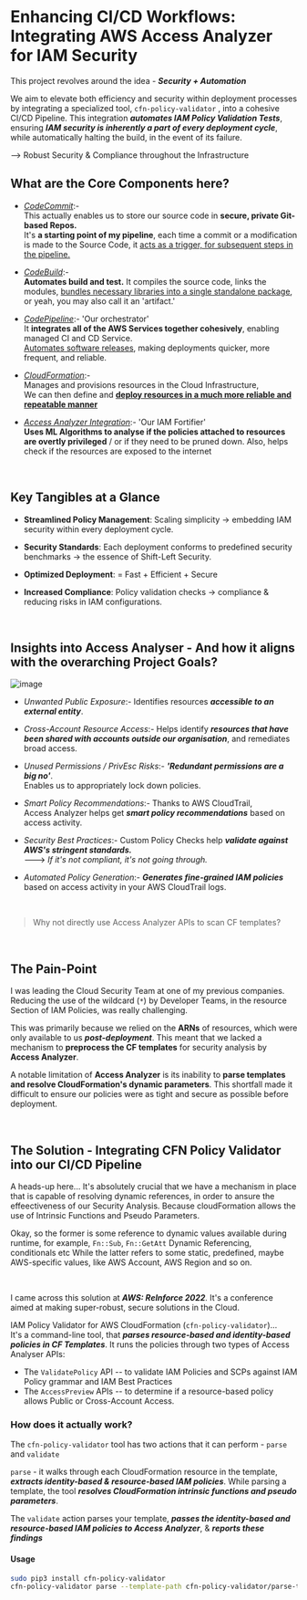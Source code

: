 # Enhancing CI/CD Workflows: Integrating AWS Access Analyzer for IAM Security

This project revolves around the idea - **_Security + Automation_**  

We aim to elevate both efficiency and security within deployment processes by integrating a specialized tool, `cfn-policy-validator` , into a cohesive CI/CD Pipeline. This integration _**automates IAM Policy Validation Tests**_, ensuring **_IAM security is inherently a part of every deployment cycle_**, while automatically halting the build, in the event of its failure.  

--> Robust Security & Compliance throughout the Infrastructure


## What are the Core Components here?

- _<ins>CodeCommit</ins>_:- </br>
 This actually enables us to store our source code in **secure, private Git-based Repos.** </br> It's **a starting point of my pipeline**, each time a commit or a modification is made to the Source Code, it <ins>acts as a trigger, for subsequent steps in the pipeline.</ins>
  
- _<ins>CodeBuild</ins>_:-</br>**Automates build and test.** It compiles the source code, links the modules, <ins>bundles necessary libraries into a single standalone package</ins>, or yeah, you may also call it an 'artifact.'

- _<ins>CodePipeline</ins>_:- 'Our orchestrator' </br>
It **integrates all of the AWS Services together cohesively**, enabling managed CI and CD Service. </br>
   <ins>Automates software releases</ins>, making deployments quicker, more frequent, and reliable.

- _<ins>CloudFormation</ins>_:- </br>Manages and provisions resources in the Cloud Infrastructure, </br> We can then define and <ins>**deploy resources in a much more reliable and repeatable manner**</ins> 

- _<ins>Access Analyzer Integration</ins>_:- 'Our IAM Fortifier'  </br> **Uses ML Algorithms to analyse if the policies attached to resources are overtly privileged** / or if they need to be pruned down. Also, helps check if the resources are exposed to the internet

</br>


## Key Tangibles at a Glance

- **Streamlined Policy Management**: Scaling simplicity -> embedding IAM security  within every deployment cycle.

- **Security Standards**: Each deployment  conforms to predefined security benchmarks -> the essence of Shift-Left Security.

- **Optimized Deployment**: = Fast + Efficient + Secure

- **Increased Compliance**: Policy validation checks -> compliance & reducing risks in IAM configurations.

</br>

## Insights into Access Analyser - And how it aligns with the overarching Project Goals?

![image](https://github.com/TanishkaMarrott/Integrating-AWS-IAM-Access-Analyzer-in-a-CI-CD-Pipeline/assets/78227704/13167157-1519-4296-a575-4dbbae7e1368)


 - _Unwanted Public Exposure_:- Identifies resources **_accessible to an external entity_**. </br>

 - _Cross-Account Resource Access_:- Helps identify ***resources that have been shared with accounts outside our organisation***, and remediates broad access. </br>

 - _Unused Permissions / PrivEsc Risks_:-  **_'Redundant permissions are a big no'_**. </br> Enables us to appropriately lock down policies. </br>

- _Smart Policy Recommendations_:- Thanks to AWS CloudTrail, </br> Access Analyzer helps get **_smart policy recommendations_** based on access activity. </br>

- _Security Best Practices_:- Custom Policy Checks help **_validate against AWS's stringent standards._** </br> ---> _If it's not compliant, it's not going through._ </br>

- _Automated Policy Generation_:- **_Generates fine-grained IAM policies_** based on access activity in your AWS CloudTrail logs. </br>

</br>

>  Why not directly use Access Analyzer APIs to scan CF templates?
</br>

## The Pain-Point

I was leading the Cloud Security Team at one of my previous companies.      
Reducing the use of the wildcard (`*`) by Developer Teams, in the resource Section of IAM Policies, was really challenging.   
    
This was primarily because we relied on the **ARNs** of resources, which were only available to us _**post-deployment**_. This meant that we lacked a mechanism to **preprocess the CF templates** for security analysis by **Access Analyzer**.

A notable limitation of **Access Analyzer** is its inability to **parse templates and resolve CloudFormation's dynamic parameters**. This shortfall made it difficult to ensure our policies were as tight and secure as possible before deployment.

</br>

## The Solution - Integrating CFN Policy Validator into our CI/CD Pipeline 

A heads-up here... It's absolutely crucial that we have a mechanism in place that is capable of resolving dynamic references, in order to ansure the effeectiveness of our Security Analysis. Because cloudFormation allows the use of Intrinsic Functions and Pseudo Parameters. 

Okay, so the former is some reference to dynamic values available during runtime, for example, `Fn::Sub`, `Fn::GetAtt` Dynamic Referencing, conditionals etc
While the latter refers to some static, predefined, maybe AWS-specific values, like AWS Account, AWS Region and so on.

</br>

I came across this solution at _**AWS: ReInforce 2022**._ It's a conference aimed at making super-robust, secure solutions in the Cloud.

IAM Policy Validator for AWS CloudFormation (`cfn-policy-validator`)...    
It's a command-line tool, that **_parses resource-based and identity-based policies in CF Templates_**. It runs the policies through two types of Access Analyser APIs:

- The `ValidatePolicy` API -- to  validate IAM Policies and SCPs against IAM Policy grammar and IAM Best Practices
- The `AccessPreview` APIs -- to determine if a resource-based policy allows Public or Cross-Account Access.

### How does it actually work?

The `cfn-policy-validator` tool has two actions that it can perform - `parse` and `validate`

`parse` - it walks through each CloudFormation resource in the template, **_extracts identity-based & resource-based IAM policies_**. While parsing a template, the tool **_resolves CloudFormation intrinsic functions  and pseudo parameters_**. 

The `validate` action parses your template, **_passes the identity-based and resource-based IAM policies to Access Analyzer_**, & **_reports these findings_**

#### Usage

```bash
sudo pip3 install cfn-policy-validator
cfn-policy-validator parse --template-path cfn-policy-validator/parse-template.json --region us-east-1
```

























